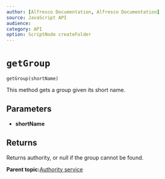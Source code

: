 ```yaml
---
author: [Alfresco Documentation, Alfresco Documentation]
source: JavaScript API
audience: 
category: API
option: ScriptNode createFolder
---
```


# `getGroup`

`getGroup(shortName)`

This method gets a group given its short name.

## Parameters

-   **shortName**

## Returns

Returns authority, or null if the group cannot be found.

**Parent topic:**[Authority service](../references/API-JS-AuthorityService.md)

